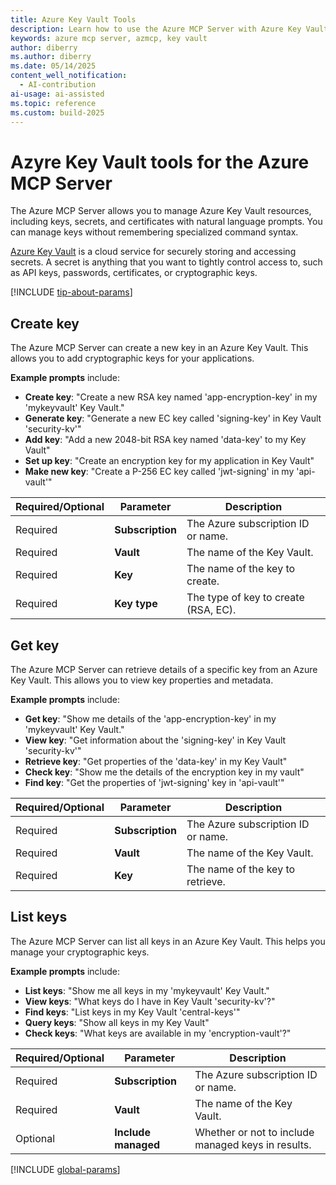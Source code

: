 ```yaml
---
title: Azure Key Vault Tools 
description: Learn how to use the Azure MCP Server with Azure Key Vault keys.
keywords: azure mcp server, azmcp, key vault
author: diberry
ms.author: diberry
ms.date: 05/14/2025
content_well_notification: 
  - AI-contribution
ai-usage: ai-assisted
ms.topic: reference
ms.custom: build-2025
--- 
```

# Azyre Key Vault tools for the Azure MCP Server

The Azure MCP Server allows you to manage Azure Key Vault resources, including keys, secrets, and certificates with natural language prompts. You can manage keys without remembering specialized command syntax.


[Azure Key Vault](/azure/key-vault/general/overview) is a cloud service for securely storing and accessing secrets. A secret is anything that you want to tightly control access to, such as API keys, passwords, certificates, or cryptographic keys.

[!INCLUDE [tip-about-params](../includes/tools/parameter-consideration.md)]

## Create key

The Azure MCP Server can create a new key in an Azure Key Vault. This allows you to add cryptographic keys for your applications.

**Example prompts** include:

- **Create key**: "Create a new RSA key named 'app-encryption-key' in my 'mykeyvault' Key Vault."
- **Generate key**: "Generate a new EC key called 'signing-key' in Key Vault 'security-kv'"
- **Add key**: "Add a new 2048-bit RSA key named 'data-key' to my Key Vault"
- **Set up key**: "Create an encryption key for my application in Key Vault"
- **Make new key**: "Create a P-256 EC key called 'jwt-signing' in my 'api-vault'"

| Required/Optional | Parameter | Description |
|-------------------|-----------|-------------|
| Required | **Subscription** | The Azure subscription ID or name. |
| Required | **Vault** | The name of the Key Vault. |
| Required | **Key** | The name of the key to create. |
| Required | **Key type** | The type of key to create (RSA, EC). |

## Get key

The Azure MCP Server can retrieve details of a specific key from an Azure Key Vault. This allows you to view key properties and metadata.

**Example prompts** include:

- **Get key**: "Show me details of the 'app-encryption-key' in my 'mykeyvault' Key Vault."
- **View key**: "Get information about the 'signing-key' in Key Vault 'security-kv'"
- **Retrieve key**: "Get properties of the 'data-key' in my Key Vault"
- **Check key**: "Show me the details of the encryption key in my vault"
- **Find key**: "Get the properties of 'jwt-signing' key in 'api-vault'"

| Required/Optional | Parameter | Description |
|-------------------|-----------|-------------|
| Required | **Subscription** | The Azure subscription ID or name. |
| Required | **Vault** | The name of the Key Vault. |
| Required | **Key** | The name of the key to retrieve. |

## List keys

The Azure MCP Server can list all keys in an Azure Key Vault. This helps you manage your cryptographic keys.

**Example prompts** include:

- **List keys**: "Show me all keys in my 'mykeyvault' Key Vault."
- **View keys**: "What keys do I have in Key Vault 'security-kv'?"
- **Find keys**: "List keys in my Key Vault 'central-keys'"
- **Query keys**: "Show all keys in my Key Vault"
- **Check keys**: "What keys are available in my 'encryption-vault'?"

| Required/Optional | Parameter | Description |
|-------------------|-----------|-------------|
| Required | **Subscription** | The Azure subscription ID or name. |
| Required | **Vault** | The name of the Key Vault. |
| Optional | **Include managed** | Whether or not to include managed keys in results. |

[!INCLUDE [global-params](../includes/tools/global-parameters-link.md)]


